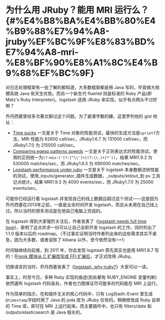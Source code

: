 # 为什么用 JRuby？能用 MRI 运行么？ {#%E4%B8%BA%E4%BB%80%E4%B9%88%E7%94%A8-jruby%EF%BC%9F%E8%83%BD%E7%94%A8-mri-%E8%BF%90%E8%A1%8C%E4%B9%88%EF%BC%9F}

对日志处理框架有一些了解的都知道，大多数框架都是用 Java 写的，毕竟做大规模系统 Java 有天生优势。而另一个新生代 fluentd 则是标准的 Ruby 产品\(即 Matz's Ruby Interpreter\)。logstash 选用 JRuby 来实现，似乎有点两头不讨好啊？

乔丹西塞曾经多次著文聊过这个问题。为了避凑字数的嫌，这里罗列他的 gist 地址：

* [Time sucks](https://gist.github.com/jordansissel/2929216)
  一文是关于 Time 对象的性能测试，最快的生成方法是`sprintf`方法，MRI 性能为 82600 call/sec，JRuby1.6.7 为 131000 call/sec，而 JRuby1.7.0 为 215000 call/sec。
* [Comparing egexp patterns speeds](https://gist.github.com/jordansissel/1491302)
  一文是关于正则表达式的性能测试，使用的正则统一为`(?-mix:('(?:[^\\']+|(?:\\.)+)*'))`，结果 MRI1.9.2 为 530000 matches/sec，而 JRuby1.6.5 为 690000 matches/sec。
* [Logstash performance under ruby](https://gist.github.com/jordansissel/4171039)
  一文是关于 logstash 本身数据流转性能的测试，使用_inputs/generator_插件生成数据，_outputs/stdout_到 pv 工具记点统计。结果 MRI1.9.3 为 4000 events/sec，而 JRuby1.7.0 为 25000 events/sec。

可能你已经运行着 logstash 并发现自己的线上数据远超过这个测试——这是因为乔丹西塞在2013年之前，一直是业余时间开发 logstash，而且从未用在自己线上过。所以当时的很多测试是在他自己电脑上完成的。

在 logstash 得到大家强烈关注后，作者发表了《[logstash needs full time love](https://gist.github.com/jordansissel/3088552)》，表明了这点并求一份可以让自己全职开发 logstash 的工作，同时列出了1.1.0 版本以后的 roadmap。（不过事实证明当时作者列出来的这些需求其实不紧急，因为大多数，或者说除了 kibana 以外，至今依然没有==!）

时间轴继续向前推，到 2011 年，你会发现 logstash 原先其实也是用 MRI1.8.7 写的！在[grok 模块从 C 扩展改写成 FFI 扩展后](https://code.google.com/p/logstash/issues/detail?id=37)，才正式改用 JRuby。

切换语言的当时，乔丹西塞发表了《[logstash, why jruby?](https://gist.github.com/jordansissel/978956)》大家可以一读。

事实上，时至今日，多种 Ruby 实现的痕迹\(到处都有 RUBY\_ENGINE 变量判断\)依然遍布 logstash 代码各处，作者也力图保证尽可能多的代码能在 MRI 上运行。

作为简单的指示，在和插件无关的核心代码中，只有 LogStash::Event 里生成`@timestamp`字段时用了 Java 的 joda 库为 JRuby 仅有的。稍微修改成 Ruby 自带的 Time 库，即可在 MRI 上运行起来。而主要插件中，也只有 filters/date 和 outputs/elasticsearch 是 Java 相关的。

